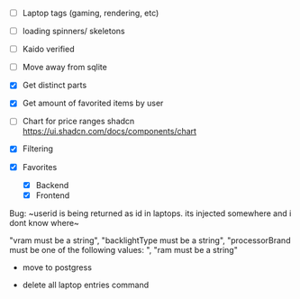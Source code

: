 - [ ] Laptop tags (gaming, rendering, etc)
- [ ] loading spinners/ skeletons

- [ ] Kaido verified
- [ ] Move away from sqlite

- [x] Get distinct parts
- [x] Get amount of favorited items by user

- [ ] Chart for price ranges shadcn https://ui.shadcn.com/docs/components/chart

- [x] Filtering
- [x] Favorites
  - [x] Backend
  - [x] Frontend

Bug:
~userid is being returned as id in laptops. its injected somewhere and i dont know where~

"vram must be a string",
"backlightType must be a string",
"processorBrand must be one of the following values: ",
"ram must be a string"

- move to postgress

- delete all laptop entries command
